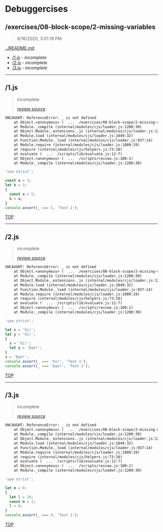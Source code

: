 # Debuggercises 

## /exercises/08-block-scope/2-missing-variables 

> 6/16/2020, 3:01:19 PM 

[../README.md](../README.md)

- [/1.js](#1js) - _incomplete_ 
- [/2.js](#2js) - _incomplete_ 
- [/3.js](#3js) - _incomplete_ 

---

## /1.js 

> incomplete 
>
> [review source](../../../exercises/08-block-scope/2-missing-variables/1.js)

```txt
UNCAUGHT: ReferenceError: _ is not defined
    at Object.<anonymous> (  ...  /exercises/08-block-scope/2-missing-variables/1.js:9:16)
    at Module._compile (internal/modules/cjs/loader.js:1200:30)
    at Object.Module._extensions..js (internal/modules/cjs/loader.js:1220:10)
    at Module.load (internal/modules/cjs/loader.js:1049:32)
    at Function.Module._load (internal/modules/cjs/loader.js:937:14)
    at Module.require (internal/modules/cjs/loader.js:1089:19)
    at require (internal/modules/cjs/helpers.js:73:18)
    at evaluate (  ...  /scripts/lib/evaluate.js:12:7)
    at Object.<anonymous> (  ...  /scripts/review.js:100:1)
    at Module._compile (internal/modules/cjs/loader.js:1200:30) 
```

```js
'use strict';

const a = 3;
let b = 3;
{
  const a = 5;
  b = a;
}
console.assert(_ === 5, 'Test 1');

```

[TOP](#debuggercises)

---

## /2.js 

> incomplete 
>
> [review source](../../../exercises/08-block-scope/2-missing-variables/2.js)

```txt
UNCAUGHT: ReferenceError: _ is not defined
    at Object.<anonymous> (  ...  /exercises/08-block-scope/2-missing-variables/2.js:10:16)
    at Module._compile (internal/modules/cjs/loader.js:1200:30)
    at Object.Module._extensions..js (internal/modules/cjs/loader.js:1220:10)
    at Module.load (internal/modules/cjs/loader.js:1049:32)
    at Function.Module._load (internal/modules/cjs/loader.js:937:14)
    at Module.require (internal/modules/cjs/loader.js:1089:19)
    at require (internal/modules/cjs/helpers.js:73:18)
    at evaluate (  ...  /scripts/lib/evaluate.js:12:7)
    at Object.<anonymous> (  ...  /scripts/review.js:100:1)
    at Module._compile (internal/modules/cjs/loader.js:1200:30) 
```

```js
'use strict';

let x = 'hi!';
let y = 'hi!';
{
  x = 'hi!';
  let y = 'bye!';
}
x = 'bye!';
console.assert(_ === 'hi!', 'Test 1');
console.assert(_ === 'bye!', 'Test 2');

```

[TOP](#debuggercises)

---

## /3.js 

> incomplete 
>
> [review source](../../../exercises/08-block-scope/2-missing-variables/3.js)

```txt
UNCAUGHT: ReferenceError: _ is not defined
    at Object.<anonymous> (  ...  /exercises/08-block-scope/2-missing-variables/3.js:9:16)
    at Module._compile (internal/modules/cjs/loader.js:1200:30)
    at Object.Module._extensions..js (internal/modules/cjs/loader.js:1220:10)
    at Module.load (internal/modules/cjs/loader.js:1049:32)
    at Function.Module._load (internal/modules/cjs/loader.js:937:14)
    at Module.require (internal/modules/cjs/loader.js:1089:19)
    at require (internal/modules/cjs/helpers.js:73:18)
    at evaluate (  ...  /scripts/lib/evaluate.js:12:7)
    at Object.<anonymous> (  ...  /scripts/review.js:100:1)
    at Module._compile (internal/modules/cjs/loader.js:1200:30) 
```

```js
'use strict';

let m = 0;
{
  let l = 10;
  const m = 1;
  l = 0;
}
console.assert(_ === 0, 'Test 1');

```

[TOP](#debuggercises)

